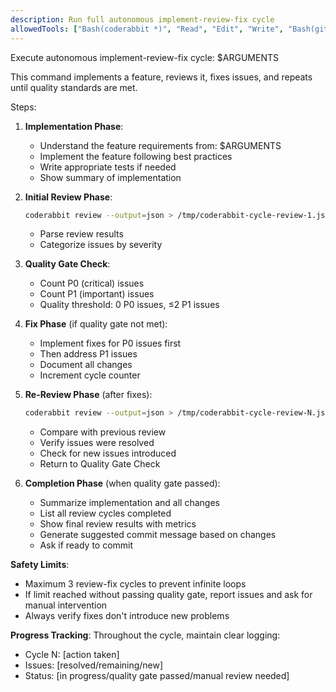```yaml
---
description: Run full autonomous implement-review-fix cycle
allowedTools: ["Bash(coderabbit *)", "Read", "Edit", "Write", "Bash(git *)"]
---
```


Execute autonomous implement-review-fix cycle: $ARGUMENTS

This command implements a feature, reviews it, fixes issues, and repeats until quality standards are met.

Steps:

1. **Implementation Phase**:
   - Understand the feature requirements from: $ARGUMENTS
   - Implement the feature following best practices
   - Write appropriate tests if needed
   - Show summary of implementation

2. **Initial Review Phase**:
   ```bash
   coderabbit review --output=json > /tmp/coderabbit-cycle-review-1.json
   ```
   - Parse review results
   - Categorize issues by severity

3. **Quality Gate Check**:
   - Count P0 (critical) issues
   - Count P1 (important) issues
   - Quality threshold: 0 P0 issues, ≤2 P1 issues

4. **Fix Phase** (if quality gate not met):
   - Implement fixes for P0 issues first
   - Then address P1 issues
   - Document all changes
   - Increment cycle counter

5. **Re-Review Phase** (after fixes):
   ```bash
   coderabbit review --output=json > /tmp/coderabbit-cycle-review-N.json
   ```
   - Compare with previous review
   - Verify issues were resolved
   - Check for new issues introduced
   - Return to Quality Gate Check

6. **Completion Phase** (when quality gate passed):
   - Summarize implementation and all changes
   - List all review cycles completed
   - Show final review results with metrics
   - Generate suggested commit message based on changes
   - Ask if ready to commit

**Safety Limits**:
- Maximum 3 review-fix cycles to prevent infinite loops
- If limit reached without passing quality gate, report issues and ask for manual intervention
- Always verify fixes don't introduce new problems

**Progress Tracking**:
Throughout the cycle, maintain clear logging:
- Cycle N: [action taken]
- Issues: [resolved/remaining/new]
- Status: [in progress/quality gate passed/manual review needed]
